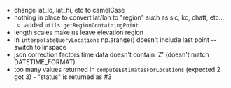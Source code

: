 - change lat_lo, lat_hi, etc to camelCase
- nothing in place to convert lat/lon to "region" such as slc, kc, chatt, etc...
    - added `utils.getRegionContainingPoint`
- length scales make us leave elevation region
- in `interpolateQueryLocations` np.arange() doesn't include last point -- switch to linspace
- json correction factors time data doesn't contain 'Z' (doesn't match DATETIME_FORMAT)
- too many values returned in `computeEstimatesForLocations` (expected 2 got 3) - "status" is returned as #3
